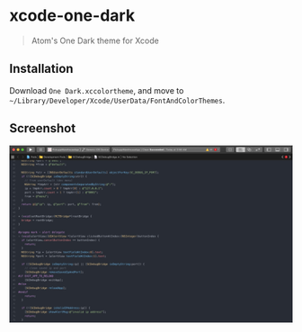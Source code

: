 # xcode-one-dark

> Atom's One Dark theme for Xcode

## Installation

Download `One Dark.xccolortheme`, and move to
`~/Library/Developer/Xcode/UserData/FontAndColorThemes`.

## Screenshot

![Xcode One Dark][xcode]

[xcode]: ./xcode.jpg
